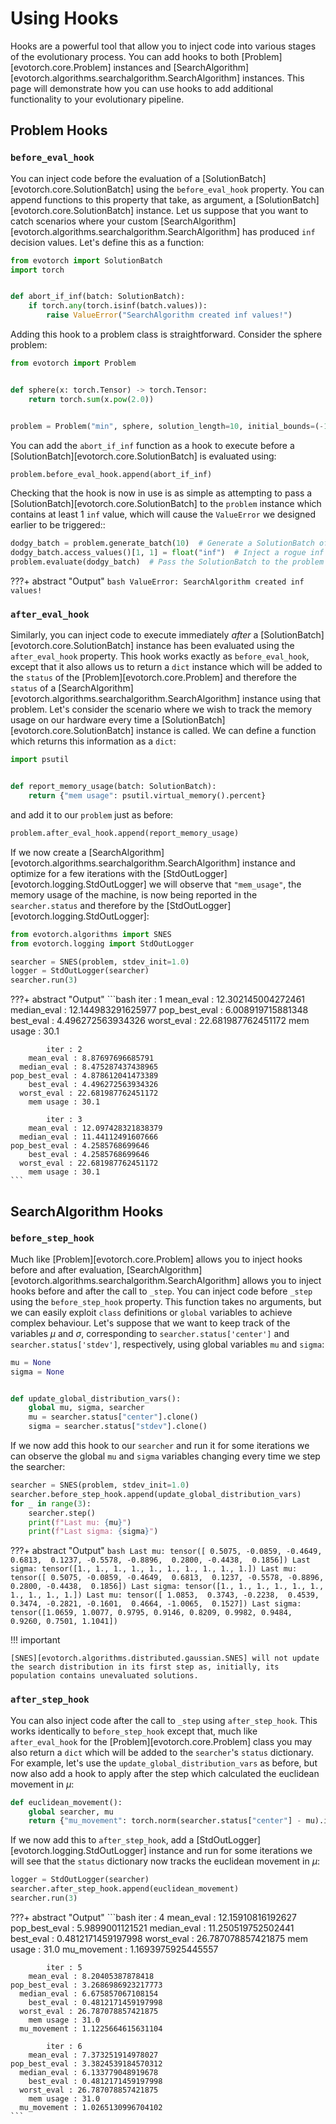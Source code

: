 # Using Hooks

Hooks are a powerful tool that allow you to inject code into various stages of the evolutionary process. You can add hooks to both [Problem][evotorch.core.Problem] instances and [SearchAlgorithm][evotorch.algorithms.searchalgorithm.SearchAlgorithm] instances. This page will demonstrate how you can use hooks to add additional functionality to your evolutionary pipeline.

## Problem Hooks

### `before_eval_hook`

You can inject code before the evaluation of a [SolutionBatch][evotorch.core.SolutionBatch] using the `before_eval_hook` property. You can append functions to this property that take, as argument, a [SolutionBatch][evotorch.core.SolutionBatch] instance. Let us suppose that you want to catch scenarios where your custom [SearchAlgorithm][evotorch.algorithms.searchalgorithm.SearchAlgorithm] has produced `inf` decision values. Let's define this as a function:

```python
from evotorch import SolutionBatch
import torch


def abort_if_inf(batch: SolutionBatch):
    if torch.any(torch.isinf(batch.values)):
        raise ValueError("SearchAlgorithm created inf values!")
```

Adding this hook to a problem class is straightforward. Consider the sphere problem:

```python
from evotorch import Problem


def sphere(x: torch.Tensor) -> torch.Tensor:
    return torch.sum(x.pow(2.0))


problem = Problem("min", sphere, solution_length=10, initial_bounds=(-1, 1))
```

You can add the `abort_if_inf` function as a hook to execute before a [SolutionBatch][evotorch.core.SolutionBatch] is evaluated using:

```python
problem.before_eval_hook.append(abort_if_inf)
```

Checking that the hook is now in use is as simple as attempting to pass a [SolutionBatch][evotorch.core.SolutionBatch] to the `problem` instance which contains at least 1 `inf` value, which will cause the `ValueError` we designed earlier to be triggered::

```python
dodgy_batch = problem.generate_batch(10)  # Generate a SolutionBatch of size 10
dodgy_batch.access_values()[1, 1] = float("inf")  # Inject a rogue inf value
problem.evaluate(dodgy_batch)  # Pass the SolutionBatch to the problem to evaluate
```

???+ abstract "Output"
    ```bash
    ValueError: SearchAlgorithm created inf values!
    ```

### `after_eval_hook`

Similarly, you can inject code to execute immediately *after* a [SolutionBatch][evotorch.core.SolutionBatch] instance has been evaluated using the `after_eval_hook` property. This hook works exactly as `before_eval_hook`, except that it also allows us to return a `dict` instance which will be added to the `status` of the [Problem][evotorch.core.Problem] and therefore the `status` of a [SearchAlgorithm][evotorch.algorithms.searchalgorithm.SearchAlgorithm] instance using that problem. Let's consider the scenario where we wish to track the memory usage on our hardware every time a [SolutionBatch][evotorch.core.SolutionBatch] instance is called. We can define a function which returns this information as a `dict`:

```python
import psutil


def report_memory_usage(batch: SolutionBatch):
    return {"mem usage": psutil.virtual_memory().percent}
```

and add it to our `problem` just as before:

```python
problem.after_eval_hook.append(report_memory_usage)
```

If we now create a [SearchAlgorithm][evotorch.algorithms.searchalgorithm.SearchAlgorithm] instance and optimize for a few iterations with the [StdOutLogger][evotorch.logging.StdOutLogger] we will observe that `"mem_usage"`, the memory usage of the machine, is now being reported in the `searcher.status` and therefore by the [StdOutLogger][evotorch.logging.StdOutLogger]:

```python
from evotorch.algorithms import SNES
from evotorch.logging import StdOutLogger

searcher = SNES(problem, stdev_init=1.0)
logger = StdOutLogger(searcher)
searcher.run(3)
```

???+ abstract "Output"
    ```bash
            iter : 1
        mean_eval : 12.302145004272461
      median_eval : 12.144983291625977
    pop_best_eval : 6.008919715881348
        best_eval : 4.496272563934326
      worst_eval : 22.681987762451172
        mem usage : 30.1

            iter : 2
        mean_eval : 8.87697696685791
      median_eval : 8.475287437438965
    pop_best_eval : 4.878612041473389
        best_eval : 4.496272563934326
      worst_eval : 22.681987762451172
        mem usage : 30.1

            iter : 3
        mean_eval : 12.097428321838379
      median_eval : 11.44112491607666
    pop_best_eval : 4.2585768699646
        best_eval : 4.2585768699646
      worst_eval : 22.681987762451172
        mem usage : 30.1
    ```

## SearchAlgorithm Hooks

### `before_step_hook`

Much like [Problem][evotorch.core.Problem] allows you to inject hooks before and after evaluation, [SearchAlgorithm][evotorch.algorithms.searchalgorithm.SearchAlgorithm] allows you to inject hooks before and after the call to `_step`. You can inject code before `_step` using the `before_step_hook` property. This function takes no arguments, but we can easily exploit `class` definitions or `global` variables to achieve complex behaviour. Let's suppose that we want to keep track of the variables $\mu$ and $\sigma$, corresponding to `searcher.status['center']` and `searcher.status['stdev']`, respectively, using global variables `mu` and `sigma`:

```python
mu = None
sigma = None


def update_global_distribution_vars():
    global mu, sigma, searcher
    mu = searcher.status["center"].clone()
    sigma = searcher.status["stdev"].clone()
```

If we now add this hook to our `searcher` and run it for some iterations we can observe the global `mu` and `sigma` variables changing every time we step the searcher:

```python
searcher = SNES(problem, stdev_init=1.0)
searcher.before_step_hook.append(update_global_distribution_vars)
for _ in range(3):
    searcher.step()
    print(f"Last mu: {mu}")
    print(f"Last sigma: {sigma}")
```

???+ abstract "Output"
    ```bash
    Last mu: tensor([ 0.5075, -0.0859, -0.4649,  0.6813,  0.1237, -0.5578, -0.8896,  0.2800,
            -0.4438,  0.1856])
    Last sigma: tensor([1., 1., 1., 1., 1., 1., 1., 1., 1., 1.])
    Last mu: tensor([ 0.5075, -0.0859, -0.4649,  0.6813,  0.1237, -0.5578, -0.8896,  0.2800,
            -0.4438,  0.1856])
    Last sigma: tensor([1., 1., 1., 1., 1., 1., 1., 1., 1., 1.])
    Last mu: tensor([ 1.0853,  0.3743, -0.2238,  0.4539,  0.3474, -0.2821, -0.1601,  0.4664,
            -1.0065,  0.1527])
    Last sigma: tensor([1.0659, 1.0077, 0.9795, 0.9146, 0.8209, 0.9982, 0.9484, 0.9260, 0.7501,
            1.1041])
    ```

!!! important

    [SNES][evotorch.algorithms.distributed.gaussian.SNES] will not update the search distribution in its first step as, initially, its population contains unevaluated solutions.

### `after_step_hook`

You can also inject code after the call to `_step` using `after_step_hook`. This works identically to `before_step_hook` except that, much like `after_eval_hook` for the [Problem][evotorch.core.Problem] class you may also return a `dict` which will be added to the `searcher`'s `status` dictionary. For example, let's use the `update_global_distribution_vars` as before, but now also add a hook to apply after the step which calculated the euclidean movement in $\mu$:

```python
def euclidean_movement():
    global searcher, mu
    return {"mu_movement": torch.norm(searcher.status["center"] - mu).item()}
```

If we now add this to `after_step_hook`, add a [StdOutLogger][evotorch.logging.StdOutLogger] instance and run for some iterations we will see that the `status` dictionary now tracks the euclidean movement in $\mu$:

```python
logger = StdOutLogger(searcher)
searcher.after_step_hook.append(euclidean_movement)
searcher.run(3)
```

???+ abstract "Output"
    ```bash
            iter : 4
        mean_eval : 12.15910816192627
    pop_best_eval : 5.9899001121521
      median_eval : 11.250519752502441
        best_eval : 0.4812171459197998
      worst_eval : 26.787078857421875
        mem usage : 31.0
      mu_movement : 1.1693975925445557

            iter : 5
        mean_eval : 8.20405387878418
    pop_best_eval : 3.2686986923217773
      median_eval : 6.675857067108154
        best_eval : 0.4812171459197998
      worst_eval : 26.787078857421875
        mem usage : 31.0
      mu_movement : 1.1225664615631104

            iter : 6
        mean_eval : 7.373251914978027
    pop_best_eval : 3.3824539184570312
      median_eval : 6.133779048919678
        best_eval : 0.4812171459197998
      worst_eval : 26.787078857421875
        mem usage : 31.0
      mu_movement : 1.0265130996704102
    ```
